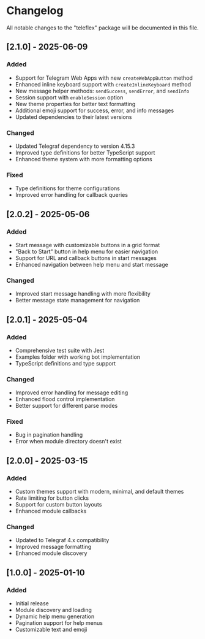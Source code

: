 # Changelog

All notable changes to the "teleflex" package will be documented in this file.


## [2.1.0] - 2025-06-09

### Added
- Support for Telegram Web Apps with new `createWebAppButton` method
- Enhanced inline keyboard support with `createInlineKeyboard` method
- New message helper methods: `sendSuccess`, `sendError`, and `sendInfo`
- Session support with `enableSession` option
- New theme properties for better text formatting
- Additional emoji support for success, error, and info messages
- Updated dependencies to their latest versions

### Changed
- Updated Telegraf dependency to version 4.15.3
- Improved type definitions for better TypeScript support
- Enhanced theme system with more formatting options

### Fixed
- Type definitions for theme configurations
- Improved error handling for callback queries


## [2.0.2] - 2025-05-06

### Added
- Start message with customizable buttons in a grid format
- "Back to Start" button in help menu for easier navigation
- Support for URL and callback buttons in start messages
- Enhanced navigation between help menu and start message

### Changed
- Improved start message handling with more flexibility
- Better message state management for navigation

## [2.0.1] - 2025-05-04

### Added
- Comprehensive test suite with Jest
- Examples folder with working bot implementation
- TypeScript definitions and type support

### Changed
- Improved error handling for message editing
- Enhanced flood control implementation
- Better support for different parse modes

### Fixed
- Bug in pagination handling
- Error when module directory doesn't exist

## [2.0.0] - 2025-03-15

### Added
- Custom themes support with modern, minimal, and default themes
- Rate limiting for button clicks
- Support for custom button layouts
- Enhanced module callbacks

### Changed
- Updated to Telegraf 4.x compatibility
- Improved message formatting
- Enhanced module discovery

## [1.0.0] - 2025-01-10

### Added
- Initial release
- Module discovery and loading
- Dynamic help menu generation
- Pagination support for help menus
- Customizable text and emoji
